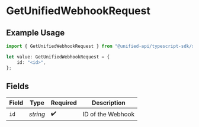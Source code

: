 # GetUnifiedWebhookRequest

## Example Usage

```typescript
import { GetUnifiedWebhookRequest } from "@unified-api/typescript-sdk/sdk/models/operations";

let value: GetUnifiedWebhookRequest = {
    id: "<id>",
};
```

## Fields

| Field              | Type               | Required           | Description        |
| ------------------ | ------------------ | ------------------ | ------------------ |
| `id`               | *string*           | :heavy_check_mark: | ID of the Webhook  |